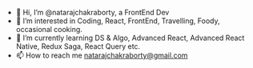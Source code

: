 - 👋 Hi, I’m @natarajchakraborty, a FrontEnd Dev
- 👀 I’m interested in Coding, React, FrontEnd, Travelling, Foody, occasional cooking.
- 🌱 I’m currently learning DS & Algo, Advanced React, Advanced React Native, Redux Saga, React Query etc.
- 📫 How to reach me natarajchakraborty@gmail.com
<!---
natarajchakraborty/natarajchakraborty is a ✨ special ✨ repository because its `README.md` (this file) appears on your GitHub profile.
You can click the Preview link to take a look at your changes.
--->
